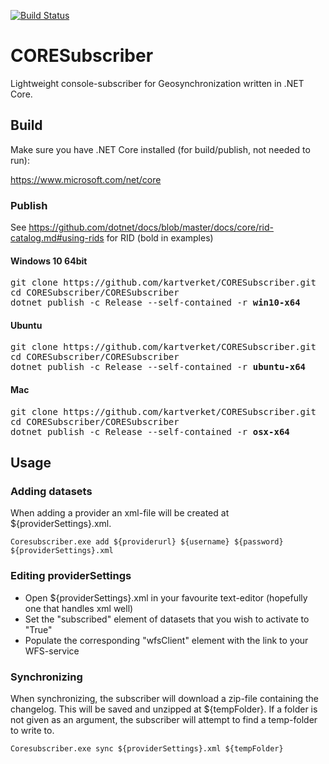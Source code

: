 [![Build Status](https://api.travis-ci.org/kartverket/CORESubscriber.svg?branch=master)](https://travis-ci.org/kartverket/CORESubscriber)

# CORESubscriber

Lightweight console-subscriber for Geosynchronization written in .NET Core.

## Build

Make sure you have .NET Core installed (for build/publish, not needed to run):

https://www.microsoft.com/net/core


### Publish

See https://github.com/dotnet/docs/blob/master/docs/core/rid-catalog.md#using-rids for RID (bold in examples)

#### Windows 10 64bit
<pre>
git clone https://github.com/kartverket/CORESubscriber.git
cd CORESubscriber/CORESubscriber
dotnet publish -c Release --self-contained -r <b>win10-x64</b>
</pre>
#### Ubuntu
<pre>
git clone https://github.com/kartverket/CORESubscriber.git
cd CORESubscriber/CORESubscriber
dotnet publish -c Release --self-contained -r <b>ubuntu-x64</b>
</pre>
#### Mac
<pre>
git clone https://github.com/kartverket/CORESubscriber.git
cd CORESubscriber/CORESubscriber
dotnet publish -c Release --self-contained -r <b>osx-x64</b>
</pre>

## Usage

### Adding datasets

When adding a provider an xml-file will be created at ${providerSettings}.xml.

```
Coresubscriber.exe add ${providerurl} ${username} ${password} ${providerSettings}.xml
```
### Editing providerSettings

* Open ${providerSettings}.xml in your favourite text-editor (hopefully one that handles xml well)
* Set the "subscribed" element of datasets that you wish to activate to "True"
* Populate the corresponding "wfsClient" element with the link to your WFS-service

### Synchronizing

When synchronizing, the subscriber will download a zip-file containing the changelog. This will be saved and unzipped at ${tempFolder}. If a folder is not given as an argument, the subscriber will attempt to find a temp-folder to write to.

```
Coresubscriber.exe sync ${providerSettings}.xml ${tempFolder}
```
